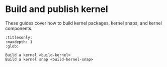 # Build and publish kernel

These guides cover how to build kernel packages, kernel snaps, and kernel
components.

```{toctree}
:titlesonly:
:maxdepth: 1
:glob:

Build a kernel <build-kernel>
Build a kernel snap <build-kernel-snap>
```
